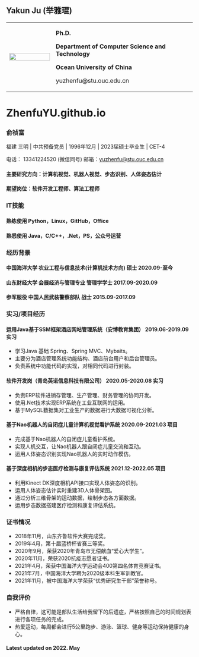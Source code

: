 ## Yakun Ju  (举雅琨)

<table border="0">
  <tr>
    <td width="25%">
      <img src="https://s3.bmp.ovh/imgs/2022/03/f090ed19566fdd0f.jpg" width="100%">   
    </td>
    <td width="75%">
      <p><b>Ph.D. </b></p>
      <p><b>Department of Computer Science and Technology</b></p>
      <p><b>Ocean University of China</b></p>
      <p>yuzhenfu@stu.ouc.edu.cn </p>
    </td>
  </tr>
</table>



# ZhenfuYU.github.io

### 俞祯富
福建 三明 | 中共预备党员 | 1996年12月  | 2023届硕士毕业生 | CET-4 

电话： 13341224520 (微信同号)   	 邮箱：yuzhenfu@stu.ouc.edu.cn 

#### 主要研究方向：计算机视觉、机器人视觉、步态识别、人体姿态估计
#### 期望岗位：软件开发工程师、算法工程师

### IT技能	
#### 熟练使用   Python，Linux，GitHub，Office

#### 熟悉使用	  Java，C/C++，.Net，PS，公众号运营
### 经历背景
#### 中国海洋大学			农业工程与信息技术(计算机技术方向)			硕士		2020.09-至今

#### 山东财经大学			会展经济与管理专业  		           管理学学士	    2017.09-2020.09

#### 参军服役             中国人民武装警察部队				        战士   		2015.09-2017.09
### 实习/项目经历	
#### 运用Java基于SSM框架酒店网站管理系统（安博教育集团）	                2019.06-2019.09 实习
- 学习Java 基础 Spring、Spring MVC、Mybaits。
- 主要分为酒店管理系统功能结构、酒店前台用户和后台管理员。
- 负责系统中功能代码的实现，对相同代码进行封装。

#### 软件开发岗（青岛英诺信息科技有限公司）				                        2020.05-2020.08 实习
- 负责ERP软件进销存管理、生产管理、财务管理的协同开发。
- 使用.Net技术实现ERP系统在工业互联网的运用。
- 基于MySQL数据集对工业生产的数据进行大数据可视化分析。

#### 基于Nao机器人的自闭症儿童计算机视觉看护系统    		                    2020.09-2021.03 项目
- 完成基于Nao机器人的自闭症儿童看护系统。
- 实现人机交互，让Nao机器人跟自闭症儿童交流和互动。
- 运用人体姿态识别实现Nao机器人的实时动作模仿。

#### 基于深度相机的步态医疗检测与康复评估系统  		                            2021.12-2022.05 项目
- 利用Kinect DK深度相机API接口实现人体姿态的识别。
- 运用人体姿态估计实时重建3D人体骨架图。
- 通过分析三维骨架的运动数据，绘制步态各方面数据。
- 运用步态数据搭建医疗检测和康复评估系统。
### 证书情况
- 2018年11月，山东齐鲁软件大赛完成奖。
- 2019年4月，第十届蓝桥杯省赛三等奖。
- 2020年9月，荣获2020年青岛市无偿献血“爱心大学生”。
- 2020年11月，荣获2020抗疫志愿者证书。
- 2021年4月，荣获中国海洋大学运动会400第四名体育竞赛证书。
- 2021年7月，中国海洋大学聘为2020级本科生军训教官。
- 2021年11月，被中国海洋大学荣获“优秀研究生干部”荣誉称号。
### 自我评价
- 严格自律，这可能是部队生活给我留下的后遗症，严格按照自己的时间规划表进行各项任务的完成。
- 热爱运动，每周都会进行5公里跑步、游泳、篮球、健身等运动保持健康的身心。


#### Latest updated on 2022. May
